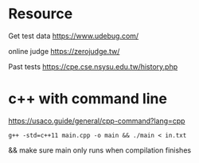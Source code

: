 # Resource

Get test data
https://www.udebug.com/

online judge
https://zerojudge.tw/

Past tests
https://cpe.cse.nsysu.edu.tw/history.php


# c++ with command line
https://usaco.guide/general/cpp-command?lang=cpp

    g++ -std=c++11 main.cpp -o main && ./main < in.txt

&& make sure main only runs when compilation finishes
